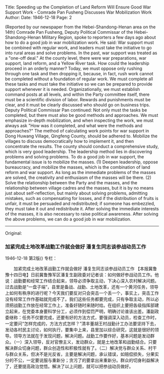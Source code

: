 Title: Speeding up the Completion of Land Reform Will Ensure Good War Support Work - Comrade Pan Fusheng Discusses War Mobilization Work
Author: 
Date: 1946-12-18
Page: 2

(Reported by our newspaper from the Hebei-Shandong-Henan area on the 14th) Comrade Pan Fusheng, Deputy Political Commissar of the Hebei-Shandong-Henan Military Region, spoke to reporters a few days ago about how to do a good job in war mobilization work. He said: War support must be combined with regular work, and leaders must take the initiative to go into rural areas and solve problems. In the past, war support was treated as a "one-off deal." At the county level, there were war preparations, war support, land reform, and a Yellow River task. How could the leadership proceed in an orderly manner? Today, we must oppose only rushing through one task and then dropping it, because, in fact, rush work cannot be completed without a foundation of regular work. We must complete all these tasks and must take the initiative so we can be prepared to provide support whenever it is needed. Organizationally, we must establish command posts at all levels, and within the Party committee itself, there must be a scientific division of labor. Rewards and punishments must be clear, and it must be clearly discussed who should go on business trips. Deputy Political Commissar Pan continued: Not only must the tasks be completed, but there must also be good methods and approaches. We must emphasize in-depth mobilization, and when inspecting the work, we must always ask "How was it completed, and what were the methods and approaches?" The method of calculating work points for war support in Dong Huwang Village, Qingfeng County, should be adhered to. Mobilize the villages to discuss democratically how to implement it, and then concentrate the results. The county should conduct a comprehensive study, which is very good leadership. The leadership method lies in discovering problems and solving problems. To do a good job in war support, the fundamental issue is to mobilize the masses. (1) Deepen leadership, oppose bureaucracy, and mobilize the masses, which is the combination of land reform and war support. As long as the immediate problems of the masses are solved, the creativity and enthusiasm of the masses will be there. (2) Solve the relationship between the Party and the masses, and the relationship between village cadres and the masses, but it is by no means just about self-reflection, but mainly about solving problems, admitting mistakes, such as compensating for losses, and if the distribution of fruits is unfair, it must be persuaded and redistributed; if someone has embezzled, they must take it out and redistribute it. After solving the immediate interests of the masses, it is also necessary to raise political awareness. After solving the above problems, we can do a good job in war mobilization.



<hr /> 

Original: 


### 加紧完成土地改革战勤工作就会做好  潘复生同志谈参战动员工作

1946-12-18
第2版()
专栏：

　　加紧完成土地改革战勤工作就会做好
    潘复生同志谈参战动员工作
    【本报冀鲁豫十四日电】日前冀鲁豫军区潘复生副政委对记者谈：如何做好参战动员工作。他说：战勤要和经常工作结合起来，领导必须争取主动，下决心深入农村解决问题。过去战勤是“一盘子端”，县里是备战、战勤、土地改革，还有一个黄河任务，领导上如何有秩序的进行呢？今天我们要反对只会突击一个丢一个，事实上，突击工作没有经常工作作基础就完成不了。我们这些任务都要完成，只有争取主动，所以必须把战勤工作放在经常工作上，准备好随时来随时给。在组织上要把各级指挥部建立起来，在党委本身要科学分工，必须作到偿罚严明，明确讨论谁该出差。潘副政委继称：任务不仅要完成，还要有好的方法方式，要强调深入动员，检查工作时，一定要问“怎样完成的，方法方式怎样？”清丰董胡王村战勤计工办法要坚持下去，发动各村民主讨论，如何执行，要集中上来，县里加以综合研究，这就是很好的领导。领导方法就在于发现问题，解决问题。战勤工作要作好，基本问题是发动群众。（一）深入领导，反对官僚主义，发动群众，就是土地改革和战勤结合。只要解决群众切身问题，群众创造性和积极性就有了。（二）解决党与群众关系、村干与群众关系，但决不是光反省，主要是解决问题，承认错误，如赔偿损失，分果实分的不公，一定要说服与重新分；贪污了的要拿出来重新分。群众的切身利益解决了，还要提高政治觉悟。解决了以上问题，就可以把参战动员做好。
